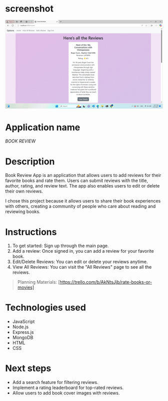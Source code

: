 # screenshot
![Computer with Code](./Screenshot%20(23).png)
# Application name
*BOOK REVIEW*
# Description
Book Review App is an application that allows users to add reviews for their favorite books and rate them. Users can submit reviews with the title, author, rating, and review text. The app also enables users to edit or delete their own reviews.

I chose this project because it allows users to share their book experiences with others, creating a community of people who care about reading and reviewing books.


# Instructions
1. To get started: Sign up through the main page.
2. Add a review: Once signed in, you can add a review for your favorite book.
3. Edit/Delete Reviews: You can edit or delete your reviews anytime.
4. View All Reviews: You can visit the "All Reviews" page to see all the reviews.
> Planning Materials: [https://trello.com/b/AkNtsJjb/rate-books-or-movies]


# Technologies used
* JavaScript
* Node.js
* Express.js
* MongoDB
* HTML
* CSS

# Next steps
* Add a search feature for filtering reviews.
* Implement a rating leaderboard for top-rated reviews.
* Allow users to add book cover images with reviews.


